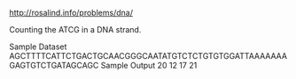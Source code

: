 http://rosalind.info/problems/dna/

Counting the ATCG in a DNA strand.

Sample Dataset
AGCTTTTCATTCTGACTGCAACGGGCAATATGTCTCTGTGTGGATTAAAAAAAGAGTGTCTGATAGCAGC
Sample Output
20 12 17 21